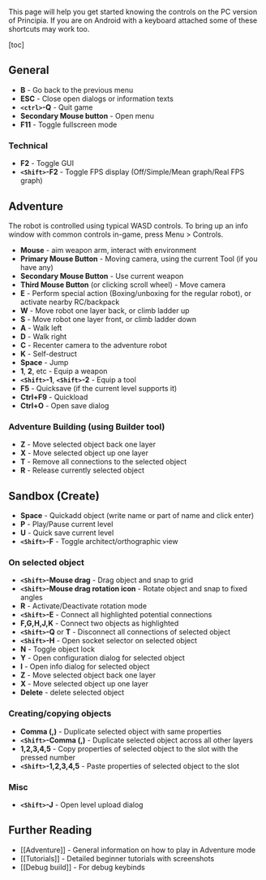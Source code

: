 This page will help you get started knowing the controls on the PC version of Principia. If you are on Android with a keyboard attached some of these shortcuts may work too.

[toc]

## General
- **B** - Go back to the previous menu
- **ESC** - Close open dialogs or information texts
- **`<ctrl>`-Q** - Quit game
- **Secondary Mouse button** - Open menu
- **F11** - Toggle fullscreen mode

### Technical
- **F2** - Toggle GUI
- **`<Shift>`-F2** - Toggle FPS display (Off/Simple/Mean graph/Real FPS graph)

## Adventure
The robot is controlled using typical WASD controls. To bring up an info window with common controls in-game, press Menu > Controls.

- **Mouse** - aim weapon arm, interact with environment
- **Primary Mouse Button** - Moving camera, using the current Tool (if you have any)
- **Secondary Mouse Button** - Use current weapon
- **Third Mouse Button** (or clicking scroll wheel) - Move camera
- **E** - Perform special action (Boxing/unboxing for the regular robot), or activate nearby RC/backpack
- **W** - Move robot one layer back, or climb ladder up
- **S** - Move robot one layer front, or climb ladder down
- **A** - Walk left
- **D** - Walk right
- **C** - Recenter camera to the adventure robot
- **K** - Self-destruct
- **Space** - Jump
- **1**, **2**, etc - Equip a weapon
- **`<Shift>`-1**, **`<Shift>`-2** - Equip a tool
- **F5** - Quicksave (if the current level supports it)
- **Ctrl+F9** - Quickload
- **Ctrl+O** - Open save dialog

### Adventure Building (using Builder tool)
- **Z** - Move selected object back one layer
- **X** - Move selected object up one layer
- **T** - Remove all connections to the selected object
- **R** - Release currently selected object

## Sandbox (Create)
- **Space** - Quickadd object (write name or part of name and click enter)
- **P** - Play/Pause current level
- **U** - Quick save current level
- **`<Shift>`-F** - Toggle architect/orthographic view

### On selected object
- **`<Shift>`-Mouse drag** - Drag object and snap to grid
- **`<Shift>`-Mouse drag rotation icon** - Rotate object and snap to fixed angles
- **R** - Activate/Deactivate rotation mode
- **`<Shift>`-E** - Connect all highlighted potential connections
- **F,G,H,J,K** - Connect two objects as highlighted
- **`<Shift>`-Q** or **T** - Disconnect all connections of selected object
- **`<Shift>`-H** - Open socket selector on selected object
- **N** - Toggle object lock
- **Y** - Open configuration dialog for selected object
- **I** - Open info dialog for selected object
- **Z** - Move selected object back one layer
- **X** - Move selected object up one layer
- **Delete** - delete selected object

### Creating/copying objects
- **Comma (,)** - Duplicate selected object with same properties
- **`<Shift>`-Comma (,)** - Duplicate selected object across all other layers
- **1,2,3,4,5** - Copy properties of selected object to the slot with the pressed number
- **`<Shift>`-1,2,3,4,5** - Paste properties of selected object to the slot

### Misc
- **`<Shift>`-J** - Open level upload dialog

## Further Reading
- [[Adventure]] - General information on how to play in Adventure mode
- [[Tutorials]] - Detailed beginner tutorials with screenshots
- [[Debug build]] - For debug keybinds
